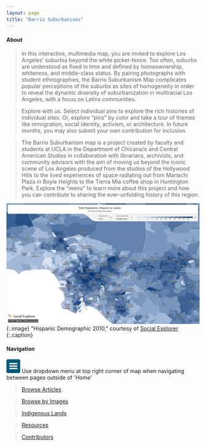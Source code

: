 ```yaml
---
layout: page
title: "Barrio Suburbanisms"
---
```


#### About
> In this interactive, multimedia map, you are invited to explore Los Angeles’ suburbia beyond the white picket-fence. Too often, suburbs are understood as fixed in time and defined by homeownership, whiteness, and middle-class status. By pairing photographs with student ethnographies, the Barrio Suburbanism Map complicates popular perceptions of the suburbs as sites of homogeneity in order to reveal the dynamic diversity of suburbanization in multiracial Los Angeles, with a focus on Latinx communities.

>Explore with us. Select individual pins to explore the rich histories of individual sites. Or, explore “pins” by color and take a tour of themes like immigration, social identity, activism, or architecture. In future months, you may also submit your own contribution for inclusion. 

>The Barrio Suburbanism map is a project created by faculty and students at UCLA in the Department of Chicana/o and Central American Studies in collaboration with librarians, archivists, and community advisors with the aim of moving us beyond the iconic scene of Los Angeles produced from the studios of the Hollywood Hills to the lived experiences of space radiating out from Mariachi Plaza in Boyle Heights to the Tierra Mia coffee shop in Huntington Park. Explore the “menu” to learn more about this project and how you can contribute to sharing the ever-unfolding history of this region.

![Home Image](assets/images/Home_1.jpg)
{:.image}
"Hispanic Demographic 2010," courtesy of [Social Explorer](https://www.socialexplorer.com/10baeb3340/view)
{:.caption}


#### Navigation 
![dropdown](assets/images/dropdown.png) Use dropdown menu at top right corner of map when navigating between pages outside of 'Home'

> [Browse Articles](https://uclachicanxstudies.github.io/BarrioSuburbanisms/#/article-index/)

> [Browse by Images](https://uclachicanxstudies.github.io/BarrioSuburbanisms/#/browsebyimages/) 

> [Indigenous Lands](https://uclachicanxstudies.github.io/BarrioSuburbanisms/#/indigenouslands/)

> [Resources](https://uclachicanxstudies.github.io/BarrioSuburbanisms/#/resources/)

> [Contributors](https://uclachicanxstudies.github.io/BarrioSuburbanisms/#/contributors/)
